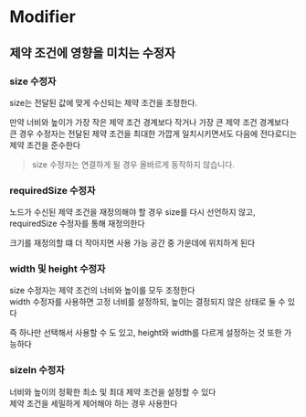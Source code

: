 # Modifier

## 제약 조건에 영향을 미치는 수정자
### size 수정자
size는 전달된 값에 맞게 수신되는 제약 조건을 조정한다.

만약 너비와 높이가 가장 작은 제약 조건 경계보다 작거나 가장 큰 제약 조건 경계보다 큰 경우 수정자는 전달된 제약 조건을 최대한 가깝게 일치시키면서도 다음에 전다로디는 제약 조건을 준수한다

> size 수정자는 연결하게 될 경우 올바르게 동작하지 않습니다.

### requiredSize 수정자
노드가 수신된 제약 조건을 재정의해야 할 경우 size를 다시 선언하지 않고, requiredSize 수정자를 통해 재정의한다

크기를 재정의할 떄 더 작아지면 사용 가능 공간 중 가운데에 위치하게 된다

### width 및 height 수정자
size 수정자는 제약 조건의 너비와 높이를 모두 조정한다       
width 수정자를 사용하면 고정 너비를 설정하되, 높이는 결정되지 않은 상태로 둘 수 있다

즉 하나만 선택해서 사용할 수 도 있고, height와 width를 다르게 설정하는 것 또한 가능하다

### sizeIn 수정자
너비와 높이의 정확한 최소 및 최대 제약 조건을 설정할 수 있다    
제약 조건을 세밀하게 제어해야 하는 경우 사용한다